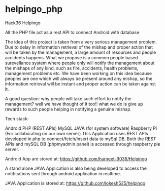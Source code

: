 # helpingo_php
Hack36
Helpingo

All the PHP file act as a rest API to connect Android with database


The idea of this project is taken from a very serious management problem. Due to delay in information retrieval of the mishap and proper action that will be taken by the management, a large amount of resources and people accidents happens. What we propose is a common people based surevellance system where people only will notify the management about the mishaps of any kind, such as fire, accidents, health problems, management problems etc. We have been working on this idea because peoples are one which will always be present around any mishap, so the information retrieval will be instant and proper action can be taken against it.

A good question: why people will take such effort to notify the management? well we have thought of it too!! what we do is give up rewards to such people helping in notifying a genuine mishap.

Tech stack:

Android
PHP (REST APIs)
MySQL
JAVA (for system software)
Raspberry Pi (For collaborating on our own server)
This Application uses REST APIs developed in php to connect/fetch/insert data to mySql DB. Both the REST APIs and mySQL DB (phpmyadmin panel) is accessed through raspberry pie server.

Android App are stored at: https://github.com/harneet-9039/Helpingo

A stand alone JAVA Application is also being developed to access the notifications sent through android application in realtime.

JAVA Application is stored at: https://github.com/lokesh525/helpingo


